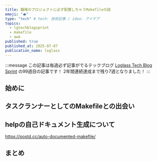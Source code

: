 ```yaml
---
title: 職場のプロジェクトに必ず配置しちゃうMakefileの話
emoji: "🫖"
type: "tech" # tech: 技術記事 / idea: アイデア
topics:
  - lgtechblogsprint
  - makefile
  - awk
published: true
published_at: 2025-07-07
publication_name: loglass
---
```


<!-- textlint-disable -->
:::message
この記事は毎週必ず記事がでるテックブログ [Loglass Tech Blog Sprint](https://zenn.dev/topics/lgtechblogsprint) の99週目の記事です！
2年間連続達成まで残り7週となりました！
:::
<!-- textlint-enable -->

## 始めに

## タスクランナーとしてのMakefileとの出会い

## helpの自己ドキュメント生成について

https://postd.cc/auto-documented-makefile/

## まとめ
